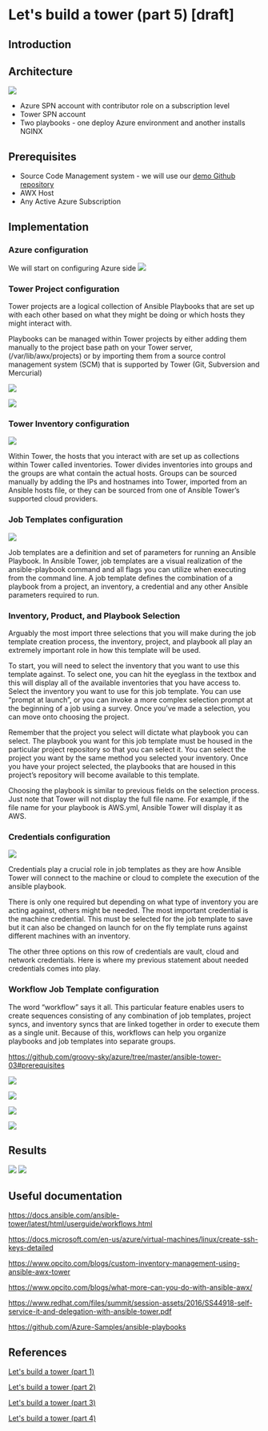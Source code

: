 # Let's build a tower (part 5) [draft]

## Introduction


## Architecture

![](/images/ansible-tower/project_arch.png)

* Azure SPN account with contributor role on a subscription level
* Tower SPN account
* Two playbooks - one deploy Azure environment and another installs NGINX

## Prerequisites
* Source Code Management system - we will use our [demo Github repository](https://github.com/groovy-sky/tower-examples.git)
* AWX Host
* Any Active Azure Subscription

## Implementation

### Azure configuration
We will start on configuring Azure side 
![](/images/ansible-tower/assign_role.png)

### Tower Project configuration

Tower projects are a logical collection of Ansible Playbooks that are set up with each other based on what they might be doing or which hosts they might interact with.

Playbooks can be managed within Tower projects by either adding them manually to the project base path on your Tower server, (/var/lib/awx/projects) or by importing them from a source control management system (SCM) that is supported by Tower (Git, Subversion and Mercurial)

![](/images/ansible-tower/tower_playbooks.png)

![](/images/ansible-tower/sync_project.png)


### Tower Inventory configuration

![](/images/ansible-tower/awx_invent.png)


Within Tower, the hosts that you interact with are set up as collections within Tower called inventories. Tower divides inventories into groups and the groups are what contain the actual hosts. Groups can be sourced manually by adding the IPs and hostnames into Tower, imported from an Ansible hosts file, or they can be sourced from one of Ansible Tower’s supported cloud providers.

### Job Templates configuration


![](/images/ansible-tower/nginx_inven.png)

Job templates are a definition and set of parameters for running an Ansible Playbook. In Ansible Tower, job templates are a visual realization of the ansible-playbook command and all flags you can utilize when executing from the command line. A job template defines the combination of a playbook from a project, an inventory, a credential and any other Ansible parameters required to run.

### Inventory, Product, and Playbook Selection


Arguably the most import three selections that you will make during the job template creation process, the inventory, project, and playbook all play an extremely important role in how this template will be used.

To start, you will need to select the inventory that you want to use this template against. To select one, you can hit the eyeglass in the textbox and this will display all of the available inventories that you have access to. Select the inventory you want to use for this job template. You can use “prompt at launch”, or you can invoke a more complex selection prompt at the beginning of a job using a survey. Once you’ve made a selection, you can move onto choosing the project.

Remember that the project you select will dictate what playbook you can select. The playbook you want for this job template must be housed in the particular project repository so that you can select it. You can select the project you want by the same method you selected your inventory. Once you have your project selected, the playbooks that are housed in this project’s repository will become available to this template.

Choosing the playbook is similar to previous fields on the selection process. Just note that Tower will not display the full file name. For example, if the file name for your playbook is AWS.yml, Ansible Tower will display it as AWS.

### Credentials configuration

![](/images/ansible-tower/awx_credentials.png)

Credentials play a crucial role in job templates as they are how Ansible Tower will connect to the machine or cloud to complete the execution of the ansible playbook.

There is only one required but depending on what type of inventory you are acting against, others might be needed. The most important credential is the machine credential. This must be selected for the job template to save but it can also be changed on launch for on the fly template runs against different machines with an inventory.

The other three options on this row of credentials are vault, cloud and network credentials. Here is where my previous statement about needed credentials comes into play. 

### Workflow Job Template configuration

The word “workflow” says it all. This particular feature enables users to create sequences consisting of any combination of job templates, project syncs, and inventory syncs that are linked together in order to execute them as a single unit. Because of this, workflows can help you organize playbooks and job templates into separate groups.

https://github.com/groovy-sky/azure/tree/master/ansible-tower-03#prerequisites

![](/images/ansible-tower/nginx_templates.png)

![](/images/ansible-tower/workflow_part1.png)

![](/images/ansible-tower/workflow_part2.png)

![](/images/ansible-tower/workflow_whole.png)

## Results

![](/images/ansible-tower/workflow_result_1.png)
![](/images/ansible-tower/workflow_result_2.png)

## Useful documentation

https://docs.ansible.com/ansible-tower/latest/html/userguide/workflows.html

https://docs.microsoft.com/en-us/azure/virtual-machines/linux/create-ssh-keys-detailed

https://www.opcito.com/blogs/custom-inventory-management-using-ansible-awx-tower

https://www.opcito.com/blogs/what-more-can-you-do-with-ansible-awx/

https://www.redhat.com/files/summit/session-assets/2016/SS44918-self-service-it-and-delegation-with-ansible-tower.pdf

https://github.com/Azure-Samples/ansible-playbooks


## References

[Let's build a tower (part 1)](/ansible-tower-00/README.md)

[Let's build a tower (part 2)](/ansible-tower-01/README.md)

[Let's build a tower (part 3)](/ansible-tower-02/README.md)

[Let's build a tower (part 4)](/ansible-tower-03/README.md)
